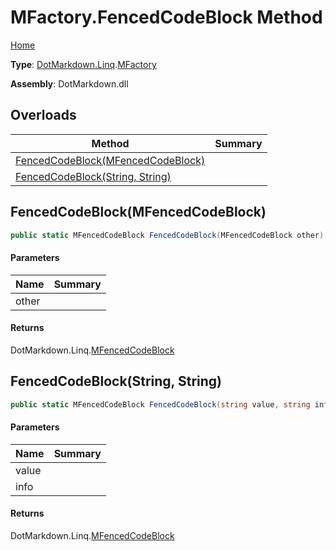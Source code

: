 # MFactory\.FencedCodeBlock Method

[Home](../../../../README.md)

**Type**: [DotMarkdown.Linq](../../README.md)\.[MFactory](../README.md)

**Assembly**: DotMarkdown\.dll

## Overloads

| Method | Summary |
| ------ | ------- |
| [FencedCodeBlock(MFencedCodeBlock)](#DotMarkdown_Linq_MFactory_FencedCodeBlock_DotMarkdown_Linq_MFencedCodeBlock_) | |
| [FencedCodeBlock(String, String)](#DotMarkdown_Linq_MFactory_FencedCodeBlock_System_String_System_String_) | |

## FencedCodeBlock\(MFencedCodeBlock\)<a name="DotMarkdown_Linq_MFactory_FencedCodeBlock_DotMarkdown_Linq_MFencedCodeBlock_"></a>

```csharp
public static MFencedCodeBlock FencedCodeBlock(MFencedCodeBlock other)
```

#### Parameters

| Name | Summary |
| ---- | ------- |
| other | |

#### Returns

DotMarkdown\.Linq\.[MFencedCodeBlock](../../MFencedCodeBlock/README.md)

## FencedCodeBlock\(String, String\)<a name="DotMarkdown_Linq_MFactory_FencedCodeBlock_System_String_System_String_"></a>

```csharp
public static MFencedCodeBlock FencedCodeBlock(string value, string info = null)
```

#### Parameters

| Name | Summary |
| ---- | ------- |
| value | |
| info | |

#### Returns

DotMarkdown\.Linq\.[MFencedCodeBlock](../../MFencedCodeBlock/README.md)

